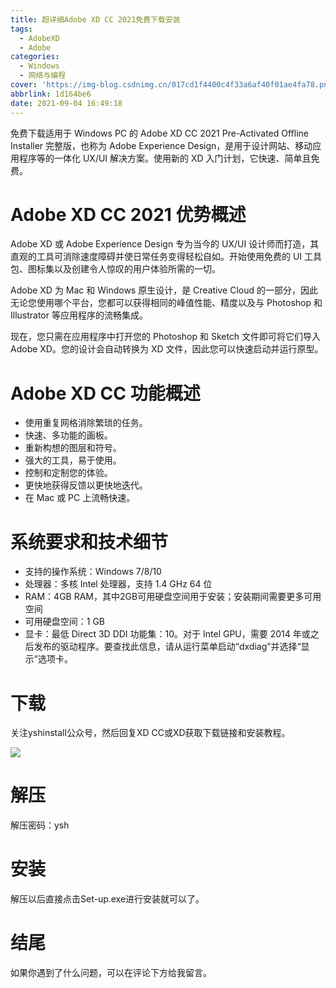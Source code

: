 ```yaml
---
title: 超详细Adobe XD CC 2021免费下载安装
tags:
  - AdobeXD
  - Adobe
categories:
  - Windows
  - 网络与编程
cover: 'https://img-blog.csdnimg.cn/017cd1f4400c4f33a6af40f01ae4fa78.png'
abbrlink: 1d164be6
date: 2021-09-04 16:49:18
---
```


免费下载适用于 Windows PC 的 Adob​​e XD CC 2021 Pre-Activated Offline Installer 完整版，也称为 Adob​​e Experience Design，是用于设计网站、移动应用程序等的一体化 UX/UI 解决方案。使用新的 XD 入门计划，它快速、简单且免费。

# Adobe XD CC 2021 优势概述
Adobe XD 或 Adob​​e Experience Design 专为当今的 UX/UI 设计师而打造，其直观的工具可消除速度障碍并使日常任务变得轻松自如。开始使用免费的 UI 工具包、图标集以及创建令人惊叹的用户体验所需的一切。

Adobe XD 为 Mac 和 Windows 原生设计，是 Creative Cloud 的一部分，因此无论您使用哪个平台，您都可以获得相同的峰值性能、精度以及与 Photoshop 和 Illustrator 等应用程序的流畅集成。

现在，您只需在应用程序中打开您的 Photoshop 和 Sketch 文件即可将它们导入 Adob​​e XD。您的设计会自动转换为 XD 文件，因此您可以快速启动并运行原型。

# Adobe XD CC 功能概述
- 使用重复网格消除繁琐的任务。
- 快速、多功能的画板。
- 重新构想的图层和符号。
- 强大的工具，易于使用。
- 控制和定制您的体验。
- 更快地获得反馈以更快地迭代。
- 在 Mac 或 PC 上流畅快速。

# 系统要求和技术细节
- 支持的操作系统：Windows 7/8/10
- 处理器：多核 Intel 处理器，支持 1.4 GHz 64 位
- RAM：4GB RAM，其中2GB可用硬盘空间用于安装；安装期间需要更多可用空间
- 可用硬盘空间：1 GB
- 显卡：最低 Direct 3D DDI 功能集：10。对于 Intel GPU，需要 2014 年或之后发布的驱动程序。要查找此信息，请从运行菜单启动“dxdiag”并选择“显示”选项卡。

# 下载
关注yshinstall公众号，然后回复XD CC或XD获取下载链接和安装教程。

![](https://img-blog.csdnimg.cn/f824f9d6c4ca40549a3d02de1938c17c.jpg#pic_center)

# 解压
解压密码：ysh

# 安装
解压以后直接点击Set-up.exe进行安装就可以了。

# 结尾
如果你遇到了什么问题，可以在评论下方给我留言。




